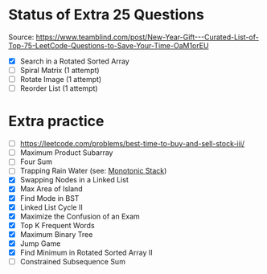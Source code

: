 # Status of Extra 25 Questions
Source: https://www.teamblind.com/post/New-Year-Gift---Curated-List-of-Top-75-LeetCode-Questions-to-Save-Your-Time-OaM1orEU

- [x] Search in a Rotated Sorted Array
- [ ] Spiral Matrix (1 attempt)
- [ ] Rotate Image (1 attempt)
- [ ] Reorder List (1 attempt)

# Extra practice
- [ ] https://leetcode.com/problems/best-time-to-buy-and-sell-stock-iii/
- [ ] Maximum Product Subarray
- [ ] Four Sum
- [ ] Trapping Rain Water (see: [Monotonic Stack](https://medium.com/techtofreedom/algorithms-for-interview-2-monotonic-stack-462251689da8))
- [x] Swapping Nodes in a Linked List
- [x] Max Area of Island
- [x] Find Mode in BST
- [x] Linked List Cycle II 
- [x] Maximize the Confusion of an Exam
- [x] Top K Frequent Words
- [x] Maximum Binary Tree
- [x] Jump Game
- [x] Find Minimum in Rotated Sorted Array II
- [ ] Constrained Subsequence Sum

